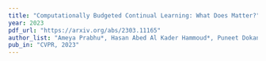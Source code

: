 ```yaml
---
title: "Computationally Budgeted Continual Learning: What Does Matter?"
year: 2023
pdf_url: "https://arxiv.org/abs/2303.11165"
author_list: "Ameya Prabhu*, Hasan Abed Al Kader Hammoud*, Puneet Dokania, Philip H.S. Torr, Ser-Nam Lim, Bernard Ghanem, Adel Bibi"
pub_in: "CVPR, 2023"
---
```

